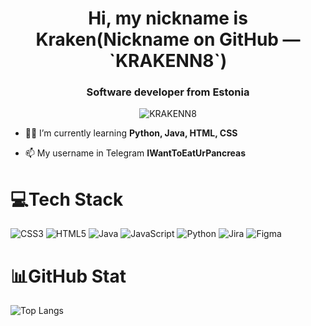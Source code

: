<h1 align="center">Hi, my nickname is Kraken(Nickname on GitHub — `KRAKENN8`)</h1>
<h3 align="center">Software developer from Estonia</h3>
<p align="center"> <img src="https://komarev.com/ghpvc/?username=KRAKENN8&label=Profile%20views&color=0e75b6&style=flat" alt="KRAKENN8" /> </p>

- 👨‍💻 I’m currently learning **Python, Java, HTML, CSS**

- 📫 My username in Telegram **IWantToEatUrPancreas**

# 💻Tech Stack
![CSS3](https://img.shields.io/badge/css3-%231572B6.svg?style=for-the-badge&logo=css3&logoColor=white) ![HTML5](https://img.shields.io/badge/html5-%23E34F26.svg?style=for-the-badge&logo=html5&logoColor=white) ![Java](https://img.shields.io/badge/Java-ED8B00?style=for-the-badge&logo=openjdk&logoColor=white) ![JavaScript](https://img.shields.io/badge/javascript-%23323330.svg?style=for-the-badge&logo=javascript&logoColor=%23F7DF1E) ![Python](https://img.shields.io/badge/python-3670A0?style=for-the-badge&logo=python&logoColor=ffdd54) ![Jira](https://img.shields.io/badge/jira-%230A0FFF.svg?style=for-the-badge&logo=jira&logoColor=white) ![Figma](https://img.shields.io/badge/Figma-F24E1E?style=for-the-badge&logo=figma&logoColor=white)
# 📊GitHub Stat
![Top Langs](https://github-readme-stats.vercel.app/api/top-langs/?username=KRAKENN8&theme=aura_dark&include_all_commits=true&count_private=false&layout=donut)<br/>
